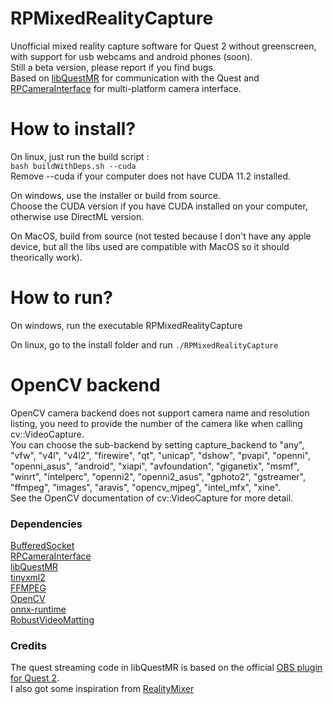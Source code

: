 # RPMixedRealityCapture

Unofficial mixed reality capture software for Quest 2 without greenscreen, with support for usb webcams and android phones (soon).  
Still a beta version, please report if you find bugs.  
Based on [libQuestMR](https://github.com/RandomPrototypes/libQuestMR) for communication with the Quest and
[RPCameraInterface](https://github.com/RandomPrototypes/RPCameraInterface) for multi-platform camera interface.

# How to install?

On linux, just run the build script :  
`bash buildWithDeps.sh --cuda`  
Remove --cuda if your computer does not have CUDA 11.2 installed.  

On windows, use the installer or build from source.  
Choose the CUDA version if you have CUDA installed on your computer, otherwise use DirectML version.

On MacOS, build from source (not tested because I don't have any apple device, but all the libs used are compatible with MacOS so it should theorically work).

# How to run?

On windows, run the executable RPMixedRealityCapture

On linux, go to the install folder and run `./RPMixedRealityCapture`

# OpenCV backend

OpenCV camera backend does not support camera name and resolution listing, you need to provide the number of the camera like when calling cv::VideoCapture.  
You can choose the sub-backend by setting capture_backend to "any", "vfw", "v4l", "v4l2", "firewire", "qt", "unicap", "dshow", "pvapi", "openni", "openni_asus", "android", "xiapi", "avfoundation", "giganetix", "msmf", "winrt", "intelperc", "openni2", "openni2_asus", "gphoto2", "gstreamer", "ffmpeg", "images", "aravis", "opencv_mjpeg", "intel_mfx", "xine".  
See the OpenCV documentation of cv::VideoCapture for more detail.

### Dependencies

[BufferedSocket](https://github.com/RandomPrototypes/BufferedSocket)  
[RPCameraInterface](https://github.com/RandomPrototypes/RPCameraInterface)  
[libQuestMR](https://github.com/RandomPrototypes/libQuestMR)  
[tinyxml2](https://github.com/leethomason/tinyxml2)  
[FFMPEG](https://github.com/FFmpeg/FFmpeg)  
[OpenCV](https://github.com/opencv/opencv)  
[onnx-runtime](https://github.com/microsoft/onnxruntime)  
[RobustVideoMatting](https://github.com/PeterL1n/RobustVideoMatting/)

### Credits

The quest streaming code in libQuestMR is based on the official [OBS plugin for Quest 2](https://github.com/facebookincubator/obs-plugins).  
I also got some inspiration from [RealityMixer](https://github.com/fabio914/RealityMixer)
